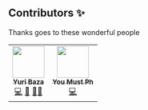 ## Contributors ✨

Thanks goes to these wonderful people

<!-- ALL-CONTRIBUTORS-LIST:START - Do not remove or modify this section -->
<!-- prettier-ignore-start -->
<!-- markdownlint-disable -->
<table>
  <tr>
    <td align="center"><a href="https://github.com/yuriBaza23"><img src="https://avatars.githubusercontent.com/u/44423751?v=4" width="64px;" alt=""/><br /><sub><b>Yuri Baza</b></sub></a><br /><a href="https://github.com/NewHappen-Company/angelUI/commits?author=yuriBaza23" title="Code">💻</a> <a href="#maintenance-yuriBaza23" title="Maintenance">🚧</a> <a href="https://github.com/NewHappen-Company/angelUI/commits?author=yuriBaza23" title="Documentation">📖</a><a href="#design-yuribaza23" title="Design">🎨</a></td>
    <td align="center"><a href="https://github.com/YouMustPh"><img src="https://avatars.githubusercontent.com/u/86978181?v=4" width="64px;" alt=""/><br /><sub><b>You Must Ph</b></sub></a><br /><a href="https://github.com/NewHappen-Company/angelUI/commits?author=YouMustPh" title="Code">💻</a></td>
  </tr>
</table>